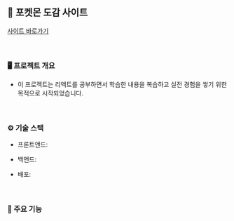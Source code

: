 ## 🦈 포켓몬 도감 사이트
<a href="https://pokemon-react-2ab1d.web.app/">사이트 바로가기</a>
<br><br><br>
### 🖥️ 프로젝트 개요
- 이 프로젝트는 리액트를 공부하면서 학습한 내용을 복습하고 실전 경험을 쌓기 위한 목적으로 시작되었습니다.
<br><br><br>
### ⚙️ 기술 스택
- 프론트앤드: 

- 백앤드: 

- 배포: 
<br><br><br>
### 🔧 주요 기능
